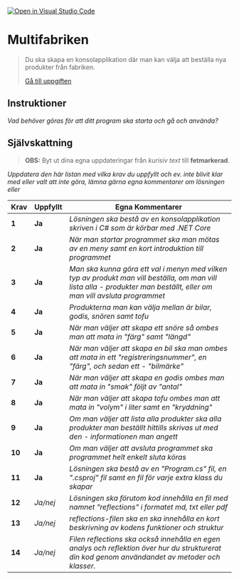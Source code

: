 [![Open in Visual Studio Code](https://classroom.github.com/assets/open-in-vscode-f059dc9a6f8d3a56e377f745f24479a46679e63a5d9fe6f495e02850cd0d8118.svg)](https://classroom.github.com/online_ide?assignment_repo_id=6312085&assignment_repo_type=AssignmentRepo)
# Multifabriken

>Du ska skapa en konsolapplikation där man kan välja att beställa nya produkter från fabriken.
>
>[Gå till uppgiften](https://ju.instructure.com/courses/5951/assignments/22265)

## Instruktioner

*Vad behöver göras för att ditt program ska starta och gå och använda?*

## Självskattning
>**OBS:** Byt ut dina egna uppdateringar från *kurisiv text* till **fetmarkerad**.

*Uppdatera den här listan med vilka krav du uppfyllt och ev. inte blivit klar med eller valt att inte göra, lämna gärna egna kommentarer om lösningen eller*


 |Krav|Uppfyllt|Egna Kommentarer|
 |---|---|---|
|**1**  |**Ja**| *Lösningen ska bestå av en konsolapplikation skriven i C# som är körbar med .NET Core*|
|**2**  |**Ja**| *När man startar programmet ska man mötas av en meny samt en kort introduktion till programmet*|
|**3**  |**Ja**| *Man ska kunna göra ett val i menyn med vilken typ av produkt man vill beställa, om man vill lista alla  - produkter man beställt, eller om man vill avsluta programmet*|
|**4**  |**Ja**| *Produkterna man kan välja mellan är bilar, godis, snören samt tofu*|
|**5**  |**Ja**| *När man väljer att skapa ett snöre så ombes man att mata in "färg" samt "längd"*|
|**6**  |**Ja**| *När man väljer att skapa en bil ska man ombes att mata in ett "registreringsnummer", en "färg", och sedan ett  - "bilmärke"*|
|**7**  |**Ja**| *När man väljer att skapa en godis ombes man att mata in "smak" följt av "antal"*|
|**8**  |**Ja**| *När man väljer att skapa tofu ombes man att mata in "volym" i liter samt en "kryddning"*|
|**9**  |**Ja**| *Om man väljer att lista alla produkter ska alla produkter man beställt hittills skrivas ut med den  - informationen man angett*|
|**10** |**Ja**| *Om man väljer att avsluta programmet ska programmet helt enkelt sluta köras*|
|**11** |**Ja**| *Lösningen ska bestå av en "Program.cs" fil, en ".csproj" fil samt en fil för varje extra klass du skapar*|
|**12** |*Ja/nej*| *Lösningen ska förutom kod innehålla en fil med namnet "reflections" i formatet md, txt eller pdf*|
|**13** |*Ja/nej*| *reflections-filen ska en ska innehålla en kort beskrivning av kodens funktioner och struktur*|
|**14** |*Ja/nej*| *Filen reflections ska också innehålla en egen analys och reflektion över hur du strukturerat din kod genom användandet av metoder och klasser.*|